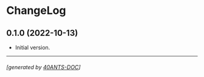 <a id="x-28OPENRPC-2FCHANGELOG-3A-40CHANGELOG-2040ANTS-DOC-2FLOCATIVES-3ASECTION-29"></a>

# ChangeLog

<a id="x-28OPENRPC-2FCHANGELOG-3A-3A-7C0-2E1-2E0-7C-2040ANTS-DOC-2FLOCATIVES-3ASECTION-29"></a>

## 0.1.0 (2022-10-13)

* Initial version.


* * *
###### [generated by [40ANTS-DOC](https://40ants.com/doc/)]
